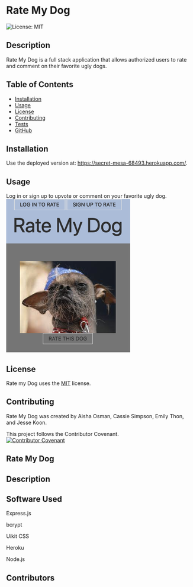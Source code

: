 # Rate My Dog
  ![License: MIT](https://img.shields.io/badge/License-MIT-yellow.svg)
  ## Description
  Rate My Dog is a full stack application that allows authorized users to rate and comment on their favorite ugly dogs.

  
  ## Table of Contents
  * [Installation](#installation)
  * [Usage](#usage)
  * [License](#license)
  * [Contributing](#contributing)
  * [Tests](#tests)
  * [GitHub](#github)


  ## Installation
  Use the deployed version at: https://secret-mesa-68493.herokuapp.com/.

  ## Usage
  Log in or sign up to upvote or comment on your favorite ugly dog.  
  ![Screenshot of Application](screenshot.png)

  ## License
    
  Rate my Dog uses the [MIT](https://opensource.org/licenses/MIT) license.

  ## Contributing
  Rate My Dog was created by Aisha Osman, Cassie Simpson, Emily Thon, and Jesse Koon.

  This project follows the Contributor Covenant.  
  [![Contributor Covenant](https://img.shields.io/badge/Contributor%20Covenant-2.1-4baaaa.svg)](code_of_conduct.md)

## Rate My Dog

## Description

## Software Used
Express.js

bcrypt

Uikit CSS

Heroku

Node.js



## Contributors
